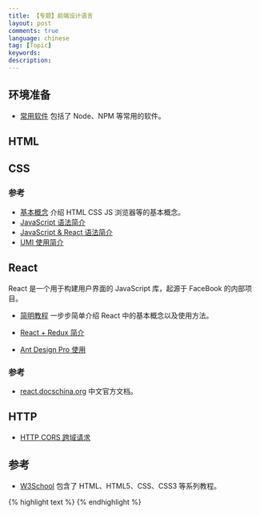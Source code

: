 ```yaml
---
title: 【专题】前端设计语言
layout: post
comments: true
language: chinese
tag: [Topic]
keywords:
description:
---
```


<!-- more -->

## 环境准备

* [常用软件](/post/javascript-environment-introduce.html) 包括了 Node、NPM 等常用的软件。

## HTML

## CSS

### 参考




* [基本概念](/post/javascript-css-html-browser-basic-introduce.html) 介绍 HTML CSS JS 浏览器等的基本概念。
* [JavaScript 语法简介](/post/javascript-basic-syntax-introduce.html)
* [JavaScript & React 语法简介](/post/javascript-react-syntax-introduce.html)
* [UMI 使用简介](/post/javascript-umi-introduce.html)

## React

React 是一个用于构建用户界面的 JavaScript 库，起源于 FaceBook 的内部项目。

* [简明教程](/post/react-practice-examples.html) 一步步简单介绍 React 中的基本概念以及使用方法。

* [React + Redux 简介](/post/react-redux-introduce.html)
* [Ant Design Pro 使用](/post/react-antd-design-introduce.html)

### 参考

* [react.docschina.org](https://react.docschina.org/) 中文官方文档。

## HTTP

* [HTTP CORS 跨域请求](/post/http-basic-concept-cors-introduce.html)



## 参考

* [W3School](https://www.w3school.com.cn/h.asp) 包含了 HTML、HTML5、CSS、CSS3 等系列教程。

{% highlight text %}
{% endhighlight %}
